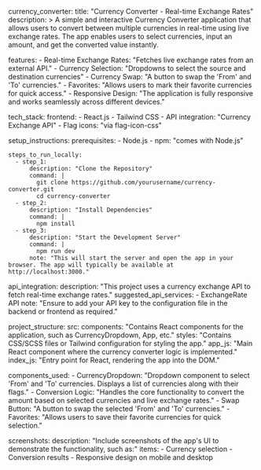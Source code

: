 currency_converter:
  title: "Currency Converter - Real-time Exchange Rates"
  description: >
    A simple and interactive Currency Converter application that allows users to convert
    between multiple currencies in real-time using live exchange rates. The app enables
    users to select currencies, input an amount, and get the converted value instantly.

  features:
    - Real-time Exchange Rates: "Fetches live exchange rates from an external API."
    - Currency Selection: "Dropdowns to select the source and destination currencies"
    - Currency Swap: "A button to swap the 'From' and 'To' currencies."
    - Favorites: "Allows users to mark their favorite currencies for quick access."
    - Responsive Design: "The application is fully responsive and works seamlessly across different devices."

  tech_stack:
    frontend:
      - React.js
      - Tailwind CSS
      - API integration: "Currency Exchange API"
      - Flag icons: "via flag-icon-css"

  setup_instructions:
    prerequisites:
      - Node.js
      - npm: "comes with Node.js"

    steps_to_run_locally:
      - step_1:
          description: "Clone the Repository"
          command: |
            git clone https://github.com/yourusername/currency-converter.git
            cd currency-converter
      - step_2:
          description: "Install Dependencies"
          command: |
            npm install
      - step_3:
          description: "Start the Development Server"
          command: |
            npm run dev
          note: "This will start the server and open the app in your browser. The app will typically be available at http://localhost:3000."

  api_integration:
    description: "This project uses a currency exchange API to fetch real-time exchange rates."
    suggested_api_services:
      - ExchangeRate API
    note: "Ensure to add your API key to the configuration file in the backend or frontend as required."

  project_structure:
    src:
      components: "Contains React components for the application, such as CurrencyDropdown, App, etc."
      styles: "Contains CSS/SCSS files or Tailwind configuration for styling the app."
      app_js: "Main React component where the currency converter logic is implemented."
      index_js: "Entry point for React, rendering the app into the DOM."

  components_used:
    - CurrencyDropdown: "Dropdown component to select 'From' and 'To' currencies. Displays a list of currencies along with their flags."
    - Conversion Logic: "Handles the core functionality to convert the amount based on selected currencies and live exchange rates."
    - Swap Button: "A button to swap the selected 'From' and 'To' currencies."
    - Favorites: "Allows users to save their favorite currencies for quick selection."

  screenshots:
    description: "Include screenshots of the app's UI to demonstrate the functionality, such as:"
    items:
      - Currency selection
      - Conversion results
      - Responsive design on mobile and desktop
